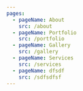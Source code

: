 ```yaml
---
pages:
  - pageName: About
    src: /about
  - pageName: Portfolio
    src: /portfolio
  - pageName: Gallery
    src: /gallery
  - pageName: Services
    src: /services
  - pageName: dfsdf
    src: /sdfsdfsf
---
```

